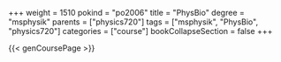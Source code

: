 +++
weight = 1510
pokind = "po2006"
title = "PhysBio"
degree = "msphysik"
parents = ["physics720"]
tags = ["msphysik", "PhysBio", "physics720"]
categories = ["course"]
bookCollapseSection = false
+++

{{< genCoursePage >}}
